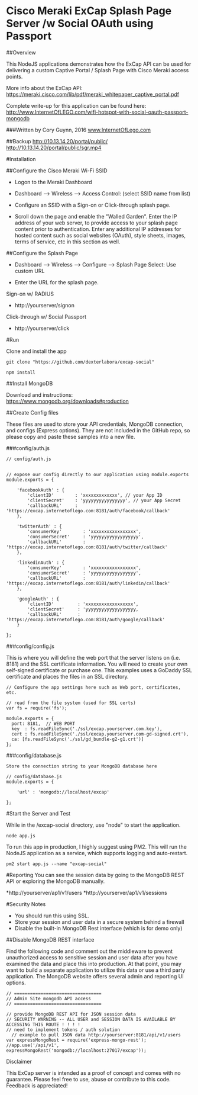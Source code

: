 # Cisco Meraki ExCap Splash Page Server /w Social OAuth using Passport

##Overview

This NodeJS applications demonstrates how the ExCap API can be used for delivering a custom Captive Portal / Splash Page with Cisco Meraki access points.

More info about the ExCap API: https://meraki.cisco.com/lib/pdf/meraki_whitepaper_captive_portal.pdf

Complete write-up for this application can be found here: http://www.InternetOfLEGO.com/wifi-hotspot-with-social-oauth-passport-mongodb

###Written by
Cory Guynn, 2016
www.InternetOfLego.com

##Backup
http://10.13.14.20/portal/public/
http://10.13.14.20/portal/public/sgr.mp4




#Installation

##Configure the Cisco Meraki Wi-Fi SSID

* Logon to the Meraki Dashboard

* Dashboard --> Wireless --> Access Control: (select SSID name from list)

* Configure an SSID with a Sign-on or Click-through splash page.

* Scroll down the page and enable the "Walled Garden". Enter the IP address of your web server, to provide access to your splash page content prior to authentication. Enter any additional IP addresses for hosted content such as social websites (OAuth), style sheets, images, terms of service, etc in this section as well.

##Configure the Splash Page

* Dashboard --> Wireless --> Configure --> Splash Page Select: Use custom URL

* Enter the URL for the splash page.

Sign-on w/ RADIUS

* http://yourserver/signon


Click-through w/ Social Passport

* http://yourserver/click


#Run


Clone and install the app
```
git clone "https://github.com/dexterlabora/excap-social"

npm install

```   

##Install MongoDB

Download and instructions:
https://www.mongodb.org/downloads#production

##Create Config files

These files are used to store your API credentials, MongoDB connection, and configs (Express options). They are not included in the GitHub repo, so please copy and paste these samples into a new file.

###config/auth.js
```
// config/auth.js


// expose our config directly to our application using module.exports
module.exports = {

    'facebookAuth' : {
        'clientID'        : 'xxxxxxxxxxxxx', // your App ID
        'clientSecret'    : 'yyyyyyyyyyyyyyyy', // your App Secret
        'callbackURL'     : 'https://excap.internetoflego.com:8181/auth/facebook/callback'
    },

    'twitterAuth' : {
        'consumerKey'        : 'xxxxxxxxxxxxxxxxx',
        'consumerSecret'     : 'yyyyyyyyyyyyyyyyyy',
        'callbackURL'        : 'https://excap.internetoflego.com:8181/auth/twitter/callback'
    },

    'linkedinAuth' : {
        'consumerKey'        : 'xxxxxxxxxxxxxxxxx',
        'consumerSecret'     : 'yyyyyyyyyyyyyyyyy',
        'callbackURL'        : 'https://excap.internetoflego.com:8181/auth/linkedin/callback'
    },

    'googleAuth' : {
        'clientID'         : 'xxxxxxxxxxxxxxxxxx',
        'clientSecret'     : 'yyyyyyyyyyyyyyyyyyy,
        'callbackURL'      : 'https://excap.internetoflego.com:8181/auth/google/callback'
    }

};
```
###config/config.js

This is where you will define the web port that the server listens on (i.e. 8181) and the SSL certificate information. You will need to create your own self-signed certificate or purchase one. This examples uses a GoDaddy SSL certificate and places the files in an SSL directory.
```
// Configure the app settings here such as Web port, certificates, etc.

// read from the file system (used for SSL certs)
var fs = require('fs');

module.exports = {
  port: 8181,  // WEB PORT
  key  : fs.readFileSync('./ssl/excap.yourserver.com.key'),
  cert : fs.readFileSync('./ssl/excap.yourserver.com-gd-signed.crt'),
  ca: [fs.readFileSync('./ssl/gd_bundle-g2-g1.crt')]
};
```

###config/database.js
```
Store the connection string to your MongoDB database here

// config/database.js
module.exports = {

    'url' : 'mongodb://localhost/excap'

};
```

#Start the Server and Test

While in the /excap-social directory, use "node" to start the application.

```
node app.js
```
To run this app in production, I highly suggest using PM2. This will run the NodeJS application as a service, which supports logging and auto-restart.

```
pm2 start app.js --name "excap-social"
```



#Reporting
You can see the session data by going to the MongoDB REST API or exploring the MongoDB manually.

*http://yourserver/ap1/v1/users
*http://yourserver/ap1/v1/sessions




#Security Notes

- You should run this using SSL.
- Store your session and user data in a secure system behind a firewall
- Disable the built-in MongoDB Rest interface (which is for demo only)



##Disable MongoDB REST interface

Find the following code and comment out the middleware to prevent unauthorized access to sensitive session and user data after you have examined the data and place this into production. At that point, you may want to build a separate application to utilize this data or use a third party application. The MongoDB website offers several admin and reporting UI options.
```
// =================================
// Admin Site mongodb API access
// =================================

// provide MongoDB REST API for JSON session data
// SECURITY WARNING -- ALL USER and SESSION DATA IS AVAILABLE BY ACCESSING THIS ROUTE ! ! ! !
// need to implement tokens / auth solution
  // example to pull JSON data http://yourserver:8181/api/v1/users
var expressMongoRest = require('express-mongo-rest');
//app.use('/api/v1', expressMongoRest('mongodb://localhost:27017/excap'));
```

Disclaimer

This ExCap server is intended as a proof of concept and comes with no guarantee. Please feel free to use, abuse or contribute to this code. Feedback is appreciated!
